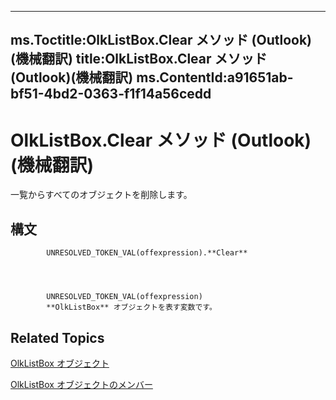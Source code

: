 

---
ms.Toctitle:OlkListBox.Clear メソッド (Outlook)(機械翻訳)
title:OlkListBox.Clear メソッド (Outlook)(機械翻訳)
ms.ContentId:a91651ab-bf51-4bd2-0363-f1f14a56cedd
---
# OlkListBox.Clear メソッド (Outlook)(機械翻訳)




一覧からすべてのオブジェクトを削除します。

## 構文

            UNRESOLVED_TOKEN_VAL(offexpression).**Clear**




            UNRESOLVED_TOKEN_VAL(offexpression)
            **OlkListBox** オブジェクトを表す変数です。



## Related Topics

[OlkListBox オブジェクト](373d2a00-97e5-2ed3-f15f-577d97b32334.md)

[OlkListBox オブジェクトのメンバー](b8bed0b5-6994-1492-055e-4067b232f9c4.md)




